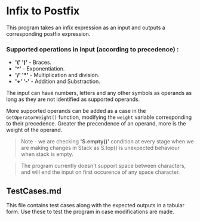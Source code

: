 # Infix to Postfix
This program takes an infix expression as an input and outputs a corresponding postfix expression.

### Supported operations in input (according to precedence) :

- __'(' ')'__ - Braces.
- __'^'__ - Exponentiation.
- __'/' '*'__ - Multiplication and division.
- __'+' '-'__ - Addition and Substraction.

The input can have numbers, letters and any other symbols as operands as long as they are not identified as supported operands.

More supported operands can be added as a case in the `GetOperatorWeight()` function, modifying the `weight` variable corresponding to their precedence. Greater the precendence of an operand, more is the weight of the operand.

> Note - we are checking __'S.empty()'__ condition at every stage when we are making changes in Stack as S.top() is unexpected behaviour when stack is empty.

> The program currently doesn't support space between characters, and will end the input on first occurence of any space character.

## TestCases.md

This file contains test cases along with the expected outputs in a tabular form. Use these to test the program in case modifications are made.

